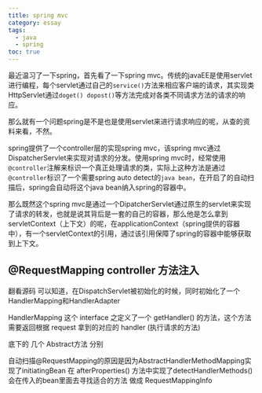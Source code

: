 ```yaml
---
title: spring mvc
category: essay
tags:
  - java
  - spring
toc: true
---
```


最近温习了一下spring，首先看了一下spring mvc。传统的javaEE是使用servlet进行编程，每个servlet通过自己的`service()`方法来相应客户端的请求，其实现类HttpServlet通过`doget() dopost()`等方法完成对各类不同请求方法的请求的响应。

那么就有一个问题spring是不是也是使用servlet来进行请求响应的呢，从查的资料来看，不然。

spring提供了一个controller层的实现spring mvc，该spring mvc通过DispatcherServlet来实现对请求的分发。使用spring mvc时，经常使用`@controller`注解来标识一个真正处理请求的类，实际上这种方法是通过`@controller`标识了一个需要spring auto detect的`java bean`，在开启了的自动扫描后，spring会自动将这个java bean纳入spring的容器中。

那么既然这个spring mvc是通过一个DipatcherServlet通过原生的servlet来实现了请求的转发，也就是说其背后是一套的自己的容器，那么他是怎么拿到servletContext（上下文）的呢，在applicationContext（spring提供的容器中），有一个servletContext的引用，通过该引用保障了spring的容器中能够获取到上下文。

## @RequestMapping controller 方法注入

翻看源码 可以知道，在DispatchServlet被初始化的时候，同时初始化了一个HandlerMapping和HandlerAdapter

HandlerMapping 这个 interface 之定义了一个 getHandler() 的方法，这个方法需要返回根据 request 拿到的对应的 handler (执行请求的方法)

底下的 几个 Abstract方法 分别

自动扫描@RequestMapping的原因是因为AbstractHandlerMethodMapping实现了initiatingBean 在 afterProperties() 方法中实现了detectHandlerMethods() 会在传入的bean里面去寻找适合的方法 做成 RequestMappingInfo